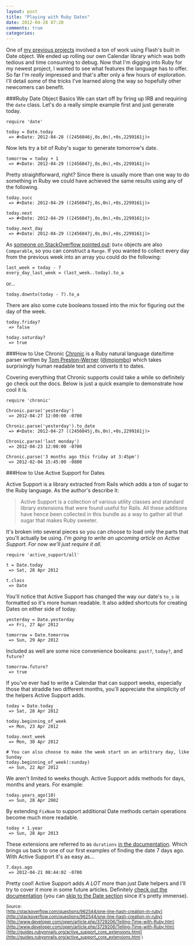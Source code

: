 ```yaml
---
layout: post
title: "Playing with Ruby Dates"
date: 2012-04-28 07:20
comments: true
categories: 
---
```


One of [my previous projects](https://vimeo.com/40633070) involved a ton of work using Flash's built in Date object. We ended up rolling our own Calendar library which was both tedious and time consuming to debug. Now that I'm digging into Ruby for my newest project, I wanted to see what features the language has to offer. So far I'm *really* impressed and that's after only a few hours of exploration. I'll detail some of the tricks I've learned along the way so hopefully other newcomers can benefit.

###Ruby Date Object Basics
We can start off by firing up IRB and requiring the `date` class. Let's do a really simple example first and just generate today.

```
require 'date'

today = Date.today
 => #<Date: 2012-04-28 ((2456046j,0s,0n),+0s,2299161j)>
```

Now lets try a bit of Ruby's sugar to generate tomorrow's date.

```
tomorrow = today + 1
 => #<Date: 2012-04-29 ((2456047j,0s,0n),+0s,2299161j)> 
```
Pretty straightforward, right? Since there is usually more than one way to do something in Ruby we could have achieved the same results using any of the following.

```
today.succ
 => #<Date: 2012-04-29 ((2456047j,0s,0n),+0s,2299161j)>

today.next
 => #<Date: 2012-04-29 ((2456047j,0s,0n),+0s,2299161j)> 

today.next_day
 => #<Date: 2012-04-29 ((2456047j,0s,0n),+0s,2299161j)> 
```

As [someone on StackOverflow pointed out](http://stackoverflow.com/questions/962544/one-line-hash-creation-in-ruby): `Date` objects are also `Comparable`, so you can construct a `Range`. If you wanted to collect every day from the previous week into an array you could do the following:
```
last_week = today - 7
every_day_last_week = (last_week..today).to_a
```

or...

```
today.downto(today - 7).to_a
```

There are also some cute booleans tossed into the mix for figuring out the day of the week.

```
today.friday?
 => false

today.saturday?
 => true
```

###How to Use Chronic
[Chronic](https://github.com/mojombo/chronic/) is a Ruby natural language date/time parser written by [Tom Preston-Werner](http://tom.preston-werner.com/) ([@mojombo](https://twitter.com/#!/mojombo)) which takes surprisingly human readable text and converts it to dates.

Covering everything that Chronic supports could take a while so definitely go check out the docs. Below is just a quick example to demonstrate how cool it is.

```
require 'chronic'

Chronic.parse('yesterday')
 => 2012-04-27 12:00:00 -0700

Chronic.parse('yesterday').to_date
 => #<Date: 2012-04-27 ((2456045j,0s,0n),+0s,2299161j)> 

Chronic.parse('last monday')
 => 2012-04-23 12:00:00 -0700 

Chronic.parse('3 months ago this friday at 3:45pm')
 => 2012-02-04 15:45:00 -0800
```

###How to Use Active Support for Dates

Active Support is a library extracted from Rails which adds a ton of sugar to the Ruby language. As the author's describe it:

>Active Support is a collection of various utility classes and standard library extensions that were found useful for Rails. All these additions have hence been collected in this bundle as a way to gather all that sugar that makes Ruby sweeter.

It's broken into several pieces so you can choose to load only the parts that you'll actually be using. *I'm going to write an upcoming article on Active Support. For now we'll just require it all.*

```
require 'active_support/all'

t = Date.today
 => Sat, 28 Apr 2012

t.class
 => Date 
```

You'll notice that Active Support has changed the way our date's `to_s` is formatted so it's more human readable. It also added shortcuts for creating Dates on either side of today.

```
yesterday = Date.yesterday
 => Fri, 27 Apr 2012 
 
tomorrow = Date.tomorrow
 => Sun, 29 Apr 2012
```

Included as well are some nice convenience booleans: `past?`, `today?`, and `future?`
```
tomorrow.future?
 => true
```

If you've ever had to write a Calendar that can support weeks, especially those that straddle two different months, you'll appreciate the simplicity of the helpers Active Support adds.

```
today = Date.today
 => Sat, 28 Apr 2012

today.beginning_of_week
 => Mon, 23 Apr 2012

today.next_week
 => Mon, 30 Apr 2012

# You can also choose to make the week start on an arbitrary day, like Sunday
today.beginning_of_week(:sunday)
 => Sun, 22 Apr 2012
```    

We aren't limited to weeks though. Active Support adds methods for days, months and years. For example:

```
today.years_ago(10)
 => Sun, 28 Apr 2002
```

By extending `FixNum` to support additional Date methods certain operations become much more readable.

```
today + 1.year
 => Sun, 28 Apr 2013
```

These extensions are referred to as `durations` [in the documentation](http://guides.rubyonrails.org/active_support_core_extensions.html).
Which brings us back to one of our first examples of finding the date 7 days ago. With Active Support it's as easy as...

```
7.days.ago
 => 2012-04-21 08:44:02 -0700
```

Pretty cool! Active Support adds *A LOT* more than just Date helpers and I'll try to cover it more in some future articles. Definitely [check out the documentation](http://guides.rubyonrails.org/active_support_core_extensions.html) (you can [skip to the Date section](http://guides.rubyonrails.org/active_support_core_extensions.html#extensions-to-date) since it's pretty immense).

<small>Source:<br />
[http://stackoverflow.com/questions/962544/one-line-hash-creation-in-ruby](http://stackoverflow.com/questions/962544/one-line-hash-creation-in-ruby)
[http://www.developer.com/open/article.php/3729206/Telling-Time-with-Ruby.htm](http://www.developer.com/open/article.php/3729206/Telling-Time-with-Ruby.htm)
[http://guides.rubyonrails.org/active_support_core_extensions.html](http://guides.rubyonrails.org/active_support_core_extensions.html )</small>